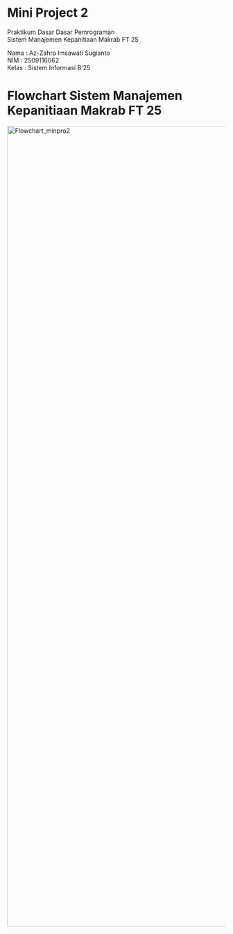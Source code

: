 # Mini Project 2  

Praktikum Dasar Dasar Pemrograman  
Sistem Manajemen Kepanitiaan Makrab FT 25  

Nama : Az-Zahra Imsawati Sugianto  
NIM : 2509116062  
Kelas : Sistem Informasi B'25  

# Flowchart Sistem Manajemen Kepanitiaan Makrab FT 25  
<img width="3542" height="1843" alt="Flowchart_minpro2" src="https://github.com/user-attachments/assets/9fa6f592-adbe-4ce7-9eca-cbe659e2deb2" />

